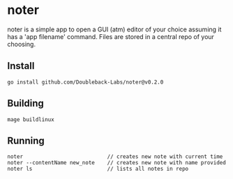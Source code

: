 # noter

noter is a simple app to open a GUI (atm) editor of your choice assuming it has a 'app filename' command.
Files are stored in a central repo of your choosing.

## Install 
```
go install github.com/Doubleback-Labs/noter@v0.2.0
```

## Building
```
mage buildlinux
```

##  Running 
```
noter                           // creates new note with current time
noter --contentName new_note    // creates new note with name provided
noter ls                        // lists all notes in repo
```
